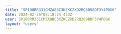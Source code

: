 ```yaml
---
title: "SP100RR331CMZA8BC3KZKCZXD2RQ3098DF3Y4PDGK"
date: 2024-02-26T08:18:24.453Z
user: SP100RR331CMZA8BC3KZKCZXD2RQ3098DF3Y4PDGK
layout: "users"
---
```

    